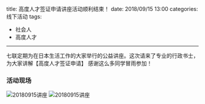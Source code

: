 title: 高度人才签证申请讲座活动顺利结束！
date: 2018/09/15 13:00
categories: 线下活动
tags:
- 社会人
- 高度人才

---

七联定期为在日本生活工作的大家举行的公益讲座。这次请来了专业的行政书士，为大家讲解【高度人才签证申请】 感谢这么多同学冒雨参加！

### 活动现场
![20180915讲座](https://qilian-tokyo.github.io/img/20180915/1.jpg)
![20180915讲座](https://qilian-tokyo.github.io/img/20180915/2.jpg)